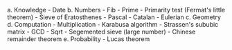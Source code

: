 a. Knowledge
	- Date
b. Numbers
	- Fib
	- Prime
		- Primarity test (Fermat's little theorem)
		- Sieve of Eratosthenes
    - Pascal
	- Catalan
	- Eulerian
c. Geometry
d. Computation
	- Multiplication
		- Karabusa algorithm
		- Strassen's sububic matrix
	- GCD
	- Sqrt
		- Segemented sieve (large number)
	- Chinese remainder theorem
e. Probability
	- Lucas theorem
